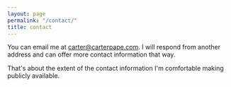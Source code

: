 ```yaml
---
layout: page
permalink: "/contact/"
title: contact
---
```

You can email me at <carter@carterpape.com>. I will respond from another address and can offer more contact information that way.

That's about the extent of the contact information I'm comfortable making publicly available.